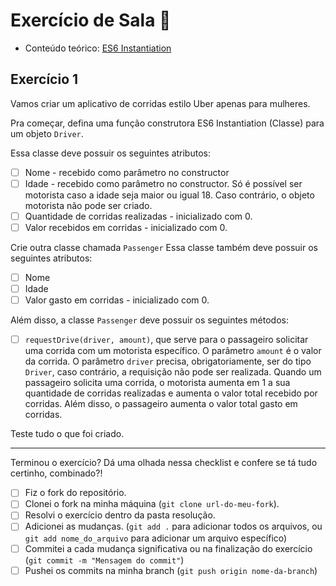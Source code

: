 # Exercício de Sala 🏫  

- Conteúdo teórico: 
[ES6 Instantiation](https://github.com/reprograma/on21-imersao-js-S6-Prototype-2#es6-instantiation)

## Exercício 1

Vamos criar um aplicativo de corridas estilo Uber apenas para mulheres.

Pra começar, defina uma função construtora ES6 Instantiation (Classe) para um objeto `Driver`.

Essa classe deve possuir os seguintes atributos:
- [ ] Nome - recebido como parâmetro no constructor
- [ ] Idade - recebido como parâmetro no constructor. Só é possível ser motorista caso a idade seja maior ou igual 18. Caso contrário, o objeto motorista não pode ser criado.
- [ ] Quantidade de corridas realizadas - inicializado com 0.
- [ ] Valor recebidos em corridas - inicializado com 0.

Crie outra classe chamada `Passenger`
Essa classe também deve possuir os seguintes atributos:
- [ ] Nome
- [ ] Idade
- [ ] Valor gasto em corridas - inicializado com 0.

Além disso, a classe `Passenger` deve possuir os seguintes métodos:
- [ ] `requestDrive(driver, amount)`, que serve para o passageiro solicitar uma corrida com um motorista específico. O parâmetro `amount` é o valor da corrida. O parâmetro `driver` precisa, obrigatoriamente, ser do tipo `Driver`, caso contrário, a requisição não pode ser realizada. Quando um passageiro solicita uma corrida, o motorista aumenta em 1 a sua quantidade de corridas realizadas e aumenta o valor total recebido por corridas. Além disso, o passageiro aumenta o valor total gasto em corridas.

Teste tudo o que foi criado.

---

Terminou o exercício? Dá uma olhada nessa checklist e confere se tá tudo certinho, combinado?!

- [ ] Fiz o fork do repositório.
- [ ] Clonei o fork na minha máquina (`git clone url-do-meu-fork`).
- [ ] Resolvi o exercício dentro da pasta resolução.
- [ ] Adicionei as mudanças. (`git add .` para adicionar todos os arquivos, ou `git add nome_do_arquivo` para adicionar um arquivo específico)
- [ ] Commitei a cada mudança significativa ou na finalização do exercício (`git commit -m "Mensagem do commit"`)
- [ ] Pushei os commits na minha branch (`git push origin nome-da-branch`)
